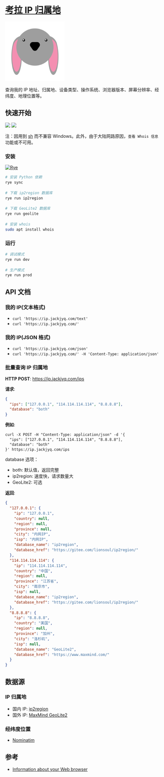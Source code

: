 # [考拉 IP 归属地](https://ip.jackjyq.com/)

![](./src/ip/static/favicon_io/android-chrome-192x192.png)

查询我的 IP 地址、归属地、设备类型、操作系统、浏览器版本、屏幕分辨率、经纬度、地理位置等。

## 快速开始

![](https://img.shields.io/badge/Ubuntu-22%20LTS-orange)
![](https://img.shields.io/badge/macOS-Sonoma-white)

注：因用到 [sh](https://pypi.org/project/sh/) 而不兼容 Windows。此外，由于大陆网路原因，`查看 Whois 信息` 功能或不可用。

### 安装

[![Rye](https://img.shields.io/endpoint?url=https://raw.githubusercontent.com/astral-sh/rye/main/artwork/badge.json)](https://rye-up.com)

```bash
# 安装 Python 依赖
rye sync

# 下载 ip2region 数据库
rye run ip2region

# 下载 GeoLite2 数据库
rye run geolite

# 安装 whois
sudo apt install whois
```

### 运行

```bash
# 调试模式
rye run dev

# 生产模式
rye run prod
```

## API 文档

### 我的 IP(文本格式)

- `curl 'https://ip.jackjyq.com/text'`
- `curl 'https://ip.jackjyq.com/'`

### 我的 IP(JSON 格式)

- `curl 'https://ip.jackjyq.com/json'`
- `curl 'https://ip.jackjyq.com/' -H 'Content-Type: application/json'`

### 批量查询 IP 归属地

**HTTP POST**: https://ip.jackjyq.com/ips

**请求**:

```json
{
  "ips": ["127.0.0.1", "114.114.114.114", "8.8.8.8"],
  "database": "both"
}
```

**例如**:

```shell
curl -X POST -H "Content-Type: application/json" -d '{
  "ips": ["127.0.0.1", "114.114.114.114", "8.8.8.8"],
  "database": "both"
}' https://ip.jackjyq.com/ips
```

database 选项：

- both: 默认值，返回完整
- ip2region: 速度快，请求数量大
- GeoLite2: 可选

**返回**:

```json
{
  "127.0.0.1": {
    "ip": "127.0.0.1",
    "country": null,
    "region": null,
    "province": null,
    "city": "内网IP",
    "isp": "内网IP",
    "database_name": "ip2region",
    "database_href": "https://gitee.com/lionsoul/ip2region/"
  },
  "114.114.114.114": {
    "ip": "114.114.114.114",
    "country": "中国",
    "region": null,
    "province": "江苏省",
    "city": "南京市",
    "isp": null,
    "database_name": "ip2region",
    "database_href": "https://gitee.com/lionsoul/ip2region/"
  },
  "8.8.8.8": {
    "ip": "8.8.8.8",
    "country": "美国",
    "region": null,
    "province": "加州",
    "city": "洛杉矶",
    "isp": null,
    "database_name": "GeoLite2",
    "database_href": "https://www.maxmind.com/"
  }
}
```

## 数据源

### IP 归属地

- 国内 IP: [ip2region](https://github.com/lionsoul2014/ip2region)
- 国外 IP: [MaxMind GeoLite2](https://www.maxmind.com/en/home)

### 经纬度位置

- [Nominatim](https://nominatim.org/)

## 参考

- [Information about your Web browser](http://www.alanwood.net/demos/browserinfo.html)
